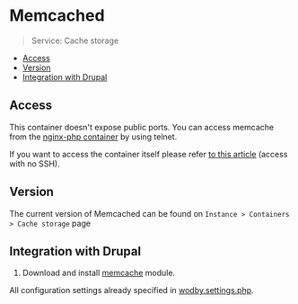 # Memcached

> Service: Cache storage

* [Access](#access)
* [Version](#version)    
* [Integration with Drupal](#integration-with-drupal)

## Access

This container doesn't expose public ports. You can access memcache from the [nginx-php container](nginx-php/README.md) by using telnet. 

If you want to access the container itself please refer [to this article](access.md) (access with no SSH). 

## Version

The current version of Memcached can be found on `Instance > Containers > Cache storage` page

## Integration with Drupal

1. Download and install <a href="https://www.drupal.org/project/memcache" target="_blank">memcache</a> module.

All configuration settings already specified in [wodby.settings.php](../../apps/drupal/settings.md).
